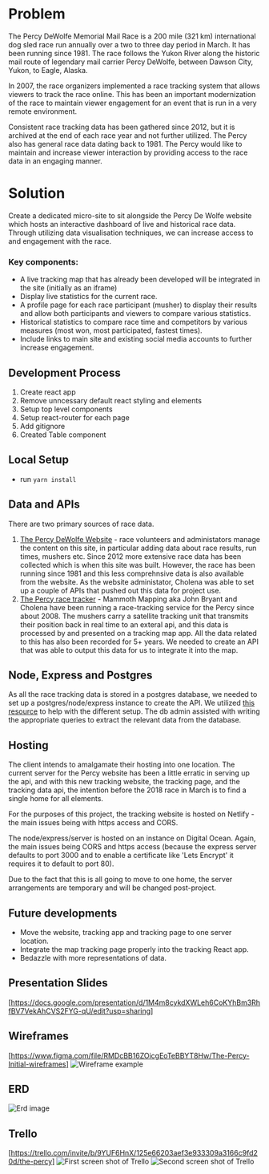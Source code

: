 # Problem

The Percy DeWolfe Memorial Mail Race is a 200 mile (321 km) international dog sled race run annually over a two to three day period in March. It has been running since 1981. The race follows the Yukon River along the historic mail route of legendary mail carrier Percy DeWolfe, between Dawson City, Yukon, to Eagle, Alaska. 

In 2007, the race organizers implemented a race tracking system that allows viewers to track the race online. This has been an important modernization of the race to maintain viewer engagement for an event that is run in a very remote environment. 

Consistent race tracking data has been gathered since 2012, but it is archived at the end of each race year and not further utilized. The Percy also has general race data dating back to 1981. The Percy would like to maintain and increase viewer interaction by providing access to the race data in an engaging manner. 

# Solution

Create a dedicated micro-site to sit alongside the Percy De Wolfe website which hosts an interactive dashboard of live and historical race data. Through utilizing data visualisation techniques, we can increase access to and engagement with the race. 

  ### Key components: 
  - A live tracking map that has already been developed will be integrated in the site (initially as an iframe)
  - Display live statistics for the current race.
  - A profile page for each race participant (musher) to display their results and allow both participants and viewers to compare various statistics.
  - Historical statistics to compare race time and competitors by various measures (most won, most participated, fastest times). 
  - Include links to main site and existing social media accounts to further increase engagement.

## Development Process
1. Create react app
2. Remove unncessary default react styling and elements
3. Setup top level components
4. Setup react-router for each page
5. Add gitignore
6. Created Table component

## Local Setup
- run `yarn install`

## Data and APIs

There are two primary sources of race data. 
1. [The Percy DeWolfe Website](https://thepercy.com) - race volunteers and administators manage the content on this site, in particular adding data about race results, run times, mushers etc. Since 2012 more extensive race data has been collected which is when this site was built. However, the race has been running since 1981 and this less comprehnsive data is also available from the website. As the website administator, Cholena was able to set up a couple of APIs that pushed out this data for project use.
2. [The Percy race tracker](http://thepercy.com/tracker/) - Mammoth Mapping aka John Bryant and Cholena have been running a race-tracking service for the Percy since about 2008. The mushers carry a satellite tracking unit that transmits their position back in real time to an exteral api, and this data is processed by and presented on a tracking map app. All the data related to this has also been recorded for 5+ years. We needed to create an API that was able to output this data for us to integrate it into the map.


## Node, Express and Postgres

As all the race tracking data is stored in a postgres database, we needed to set up a postgres/node/express instance to create the API. We utilized [this resource](http://mherman.org/blog/2016/03/13/designing-a-restful-api-with-node-and-postgres/#.WmguvnXXY8o) to help with the different setup. The db admin assisted with writing the appropriate queries to extract the relevant data from the database.


## Hosting

The client intends to amalgamate their hosting into one location. The current server for the Percy website has been a little erratic in serving up the api, and with this new tracking website, the tracking page, and the tracking data api, the intention before the 2018 race in March is to find a single home for all elements.

For the purposes of this project, the tracking website is hosted on Netlify - the main issues being with https access and CORS.

The node/express/server is hosted on an instance on Digital Ocean. Again, the main issues being CORS and https access (because the express server defaults to port 3000 and to enable a certificate like 'Lets Encrypt' it requires it to default to port 80).

Due to the fact that this is all going to move to one home, the server arrangements are temporary and will be changed post-project.


## Future developments

* Move the website, tracking app and tracking page to one server location.
* Integrate the map tracking page properly into the tracking React app.
* Bedazzle with more representations of data.


## Presentation Slides
[https://docs.google.com/presentation/d/1M4m8cykdXWLeh6CoKYhBm3RhfBV7VekAhCVS2FYG-qU/edit?usp=sharing]

## Wireframes
[https://www.figma.com/file/RMDcBB16ZOicgEoTeBBYT8Hw/The-Percy-Initial-wireframes]
![Wireframe example](/src/assets/images/ThePercyWireframes.png)

## ERD
![Erd image](/src/assets/images/ERD.png)


## Trello
[https://trello.com/invite/b/9YUF6HnX/125e66203aef3e933309a3166c9fd20d/the-percy]
![First screen shot of Trello](/src/assets/images/TrelloScreenShot1.png)
![Second screen shot of Trello](/src/assets/images/TrelloScreenShot2.png)

